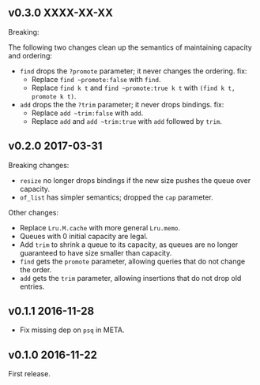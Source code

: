 ## v0.3.0 XXXX-XX-XX

Breaking:

The following two changes clean up the semantics of maintaining capacity and
ordering:

- `find` drops the `?promote` parameter; it never changes the ordering. fix:
  * Replace `find ~promote:false` with `find`.
  * Replace `find k t` and `find ~promote:true k t` with
  `(find k t, promote k t)`.
- `add` drops the the `?trim` parameter; it never drops bindings. fix:
  * Replace `add ~trim:false` with `add`.
  * Replace `add` and `add ~trim:true` with `add` followed by `trim`.

## v0.2.0 2017-03-31

Breaking changes:

- `resize` no longer drops bindings if the new size pushes the queue over capacity.
- `of_list` has simpler semantics; dropped the `cap` parameter.

Other changes:

- Replace `Lru.M.cache` with more general `Lru.memo`.
- Queues with 0 initial capacity are legal.
- Add `trim` to shrink a queue to its capacity, as queues are no longer guaranteed to
  have size smaller than capacity.
- `find` gets the `promote` parameter, allowing queries that do not change the order.
- `add` gets the `trim` parameter, allowing insertions that do not drop old entries.

## v0.1.1 2016-11-28

* Fix missing dep on `psq` in META.

## v0.1.0 2016-11-22

First release.
